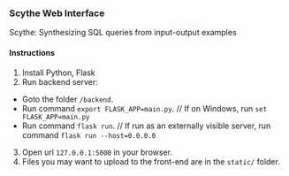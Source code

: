 ### Scythe Web Interface
Scythe: Synthesizing SQL queries from input-output examples

#### Instructions

1. Install Python, Flask
2. Run backend server: 
  * Goto the folder `/backend`.
  * Run command `export FLASK_APP=main.py`. // If on Windows, run `set FLASK_APP=main.py`
  * Run command `flask run`. // If run as an externally visible server, run command `flask run --host=0.0.0.0`
3. Open url `127.0.0.1:5000` in your browser.
4. Files you may want to upload to the front-end are in the `static/` folder.
